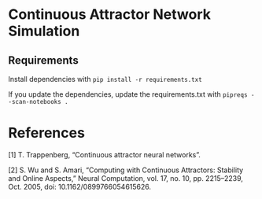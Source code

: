 # Continuous Attractor Network Simulation

## Requirements

Install dependencies with `pip install -r requirements.txt`

If you update the dependencies, update the requirements.txt with `pipreqs --scan-notebooks .`

# References

[1] T. Trappenberg, “Continuous attractor neural networks”.

[2] S. Wu and S. Amari, “Computing with Continuous Attractors: Stability and Online Aspects,” Neural Computation, vol. 17, no. 10, pp. 2215–2239, Oct. 2005, doi: 10.1162/0899766054615626.